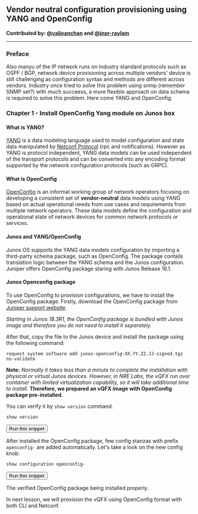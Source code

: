 ## Vendor neutral configuration provisioning using YANG and OpenConfig

**Contributed by: [@valjeanchan](https://github.com/valjeanchan) and [@jnpr-raylam](https://github.com/jnpr-raylam)**

---
### Preface
Also manyu of the IP network runs on industry standard protocols such as OSPF / BGP,
network device provisioning across multiple vendors' device is still challenging
as configuration syntax and methods are different across vendors. Industry once tried
to solve this problem using snmp (remember SNMP set?) with much succeess, a more
flexible approach on data schema is required to solve this problem. Here come
YANG and OpenConfig.

### Chapter 1 - Install OpenConfig Yang module on Junos box

#### What is YANG?
[YANG](https://tools.ietf.org/html/rfc6020) is a data modeling language used to
model configuration and state data manipulated by [Netconf Protocol](https://tools.ietf.org/html/rfc4741#section-1.1) (rpc and notifications). However as YANG is protocol independent,
YANG data models can be used independent of the transport protocols and can be converted into any encoding format supported by the network configuration protocols (such as GRPC).

#### What is OpenConfig
[OpenConfig](http://www.openconfig.net/) is an informal working group of network operators focusing on developing a consistent set of **vendor-neutral** data models using YANG based on actual operational needs from use cases and requirements from multiple network operators. These data models define the configuration and operational state of network devices for common network protocols or services.

#### Junos and YANG/OpenConfig
Junos OS supports the YANG data models configuration by importing a third-party schema package, such as OpenConfig. The package contails translation logic between the YANG schema and the Junos configuration. Juniper offers OpenConfig package staring with Junos Release 16.1.

#### Junos Openconfig package
To use OpenConfig to provision configurations, we have to install the OpenConfig package. Firstly, download the OpenConfig package from [Juniper support website](https://support.juniper.net/support/downloads/?p=openconfig).

_Starting in Junos 18.3R1, the OpenConfig package is bundled with Junos image and therefore you do not need to install it separately._

After that, copy the file to the Junos device and install the package using the following command:

```request system software add junos-openconfig-XX.YY.ZZ.JJ-signed.tgz no-validate```

**Note:** _Normally it takes less than a minute to complete the installation with physical or virtual Junos devices.  However, in NRE Labs, the vQFX run over container with limited virtualization capability, so it will take additional time to install._ **Therefore, we prepared an vQFX image with OpenConfig package pre-installed.**

You can verify it by `show version` command.

```
show version
```
<button type="button" class="btn btn-primary btn-sm" onclick="runSnippetInTab('vqfx', 0)">Run this snippet</button>

After installed the OpenConfig package, few config stanzas with prefix `openconfig-` are added automatically. Let's take a look on the new config knob:

```
show configuration openconfig-
```
<button type="button" class="btn btn-primary btn-sm" onclick="runSnippetInTab('vqfx', 1)">Run this snippet</button>

The verified OpenConfig package being installed properly.

In next lesson, we will provision the vQFX using OpenConfig format with both CLI and Netconf.

